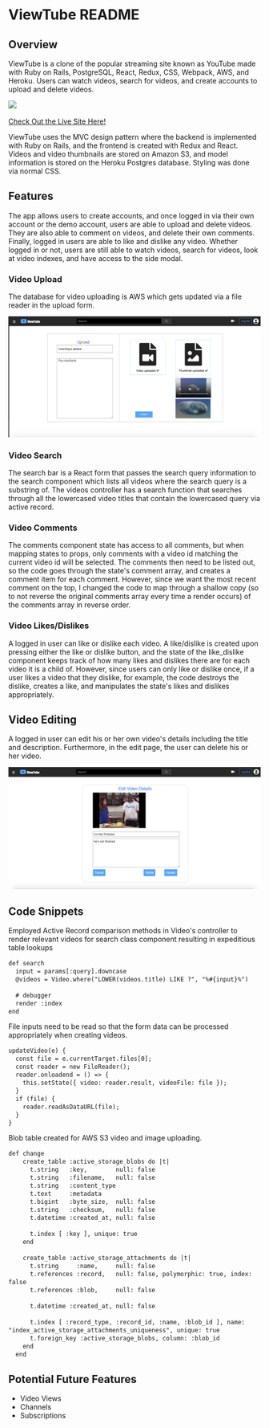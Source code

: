 # ViewTube README

## Overview

ViewTube is a clone of the popular streaming site known as YouTube made with Ruby on Rails, PostgreSQL, React, Redux, CSS, Webpack, AWS, and Heroku. Users can watch videos, search for videos, and create accounts to upload and delete videos.

<img src="read_me_imgs/splash.gif" >

[Check Out the Live Site Here!](https://viewtube-fsp.herokuapp.com/#/)

ViewTube uses the MVC design pattern where the backend is implemented with Ruby on Rails, and the frontend is created with Redux and React. Videos and video thumbnails are stored on Amazon S3, and model information is stored on the Heroku Postgres database. Styling was done via normal CSS.

## Features
The app allows users to create accounts, and once logged in via their own account or the demo account, users are able to upload and delete videos. They are also able to comment on videos, and delete their own comments. Finally, logged in users are able to like and dislike any video. Whether logged in or not, users are still able to watch videos, search for videos, look at video indexes, and have access to the side modal.

### Video Upload
The database for video uploading is AWS which gets updated via a file reader in the upload form.

<img src="read_me_imgs/upload.png" >

### Video Search

The search bar is a React form that passes the search query information to the search component which lists all videos where the search query is a substring of. The videos controller has a search function that searches through all the lowercased video titles that contain the lowercased query via active record.

### Video Comments

The comments component state has access to all comments, but when mapping states to props, only comments with a video id matching the current video id will be selected. The comments then need to be listed out, so the code goes through the state's comment array, and creates a comment item for each comment. However, since we want the most recent comment on the top, I changed the code to map through a shallow copy (so to not reverse the original comments array every time a render occurs) of the comments array in reverse order. 

### Video Likes/Dislikes
A logged in user can like or dislike each video. A like/dislike is created upon pressing either the like or dislike button, and the state of the like_dislike component keeps track of how many likes and dislikes there are for each video it is a child of. However, since users can only like or dislike once, if a user likes a video that they dislike, for example, the code destroys the dislike, creates a like, and manipulates the state's likes and dislikes appropriately.

## Video Editing
A logged in user can edit his or her own video's details including the title and description. Furthermore, in the edit page, the user can delete his or her video.

<img src="read_me_imgs/update.png" >

## Code Snippets

Employed Active Record comparison methods in Video's controller to render relevant videos for search class component resulting in expeditious table lookups

```
def search
  input = params[:query].downcase
  @videos = Video.where("LOWER(videos.title) LIKE ?", "%#{input}%")

  # debugger
  render :index
end
```

File inputs need to be read so that the form data can be processed appropriately when creating videos.

```
updateVideo(e) {
  const file = e.currentTarget.files[0];
  const reader = new FileReader();
  reader.onloadend = () => {
    this.setState({ video: reader.result, videoFile: file });
  }
  if (file) {
    reader.readAsDataURL(file);
  }
}
```

Blob table created for AWS S3 video and image uploading.

```
def change
    create_table :active_storage_blobs do |t|
      t.string   :key,        null: false
      t.string   :filename,   null: false
      t.string   :content_type
      t.text     :metadata
      t.bigint   :byte_size,  null: false
      t.string   :checksum,   null: false
      t.datetime :created_at, null: false

      t.index [ :key ], unique: true
    end

    create_table :active_storage_attachments do |t|
      t.string     :name,     null: false
      t.references :record,   null: false, polymorphic: true, index: false
      t.references :blob,     null: false

      t.datetime :created_at, null: false

      t.index [ :record_type, :record_id, :name, :blob_id ], name: "index_active_storage_attachments_uniqueness", unique: true
      t.foreign_key :active_storage_blobs, column: :blob_id
    end
  end
```
## Potential Future Features

* Video Views
* Channels
* Subscriptions
